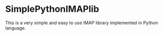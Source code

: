 # SimplePythonIMAPlib
This is a very simple and easy to use IMAP library implemented in Python language.
